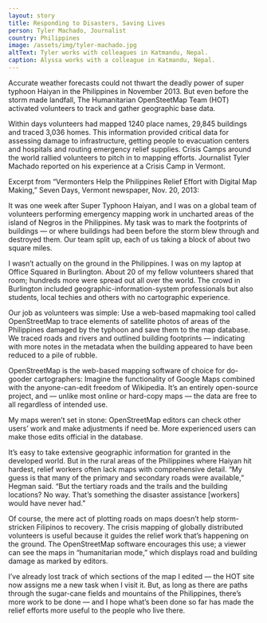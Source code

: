 ```yaml
---
layout: story
title: Responding to Disasters, Saving Lives
person: Tyler Machado, Journalist 
country: Philippines
image: /assets/img/tyler-machado.jpg
altText: Tyler works with colleagues in Katmandu, Nepal.
caption: Alyssa works with a colleague in Katmandu, Nepal.
---
```


Accurate weather forecasts could not thwart the deadly power of super typhoon Haiyan in the Philippines in November 2013. But even before the storm made landfall, The Humanitarian OpenSteetMap Team (HOT) activated volunteers to track and gather geographic base data. 

Within days volunteers had mapped 1240 place names, 29,845 buildings and traced 3,036 homes. This information provided critical data for assessing damage to infrastructure, getting people to evacuation centers and hospitals and routing emergency relief supplies. Crisis Camps around the world rallied volunteers to pitch in to mapping efforts. Journalist Tyler Machado reported on his experience at a Crisis Camp in Vermont.

Excerpt from “Vermonters Help the Philippines Relief Effort with Digital Map Making,”
Seven Days, Vermont newspaper, Nov. 20, 2013:

It was one week after Super Typhoon Haiyan, and I was on a global team of volunteers performing emergency mapping work in uncharted areas of the island of Negros in the Philippines. My task was to mark the footprints of buildings — or where buildings had been before the storm blew through and destroyed them. Our team split up, each of us taking a block of about two square miles.

I wasn’t actually on the ground in the Philippines. I was on my laptop at Office Squared in Burlington. About 20 of my fellow volunteers shared that room; hundreds more were spread out all over the world. The crowd in Burlington included geographic-information-system professionals but also students, local techies and others with no cartographic experience.

Our job as volunteers was simple: Use a web-based mapmaking tool called OpenStreetMap to trace elements of satellite photos of areas of the Philippines damaged by the typhoon and save them to the map database. We traced roads and rivers and outlined building footprints — indicating with more notes in the metadata when the building appeared to have been reduced to a pile of rubble.

OpenStreetMap is the web-based mapping software of choice for do-gooder cartographers: Imagine the functionality of Google Maps combined with the anyone-can-edit freedom of Wikipedia. It’s an entirely open-source project, and — unlike most online or hard-copy maps — the data are free to all regardless of intended use.

My maps weren’t set in stone: OpenStreetMap editors can check other users’ work and make adjustments if need be. More experienced users can make those edits official in the database.

It’s easy to take extensive geographic information for granted in the developed world. But in the rural areas of the Philippines where Haiyan hit hardest, relief workers often lack maps with comprehensive detail. “My guess is that many of the primary and secondary roads were available,” Hegman said. “But the tertiary roads and the trails and the building locations? No way. That’s something the disaster assistance [workers] would have never had.”

Of course, the mere act of plotting roads on maps doesn’t help storm-stricken Filipinos to recovery. The crisis mapping of globally distributed volunteers is useful because it guides the relief work that’s happening on the ground. The OpenStreetMap software encourages this use; a viewer can see the maps in “humanitarian mode,” which displays road and building damage as marked by editors.

I’ve already lost track of which sections of the map I edited — the HOT site now assigns me a new task when I visit it. But, as long as there are paths through the sugar-cane fields and mountains of the Philippines, there’s more work to be done — and I hope what’s been done so far has made the relief efforts more useful to the people who live there.
